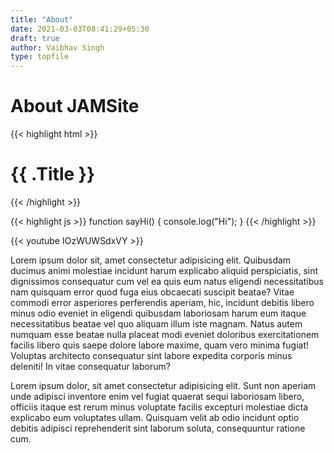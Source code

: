 ```yaml
---
title: "About"
date: 2021-03-03T08:41:29+05:30
draft: true
author: Vaibhav Singh
type: topfile
---
```


# About JAMSite

{{< highlight html >}}
<h1 class="post-title" style="color: {{ $titleColor }};">{{ .Title }}</h1>
<div class="post-line"></div>
{{< /highlight >}}

{{< highlight js >}}
function sayHi() {
  console.log("Hi");
}
{{< /highlight >}}

{{< youtube IOzWUWSdxVY >}}

Lorem ipsum dolor sit, amet consectetur adipisicing elit. Quibusdam ducimus animi molestiae incidunt harum explicabo aliquid perspiciatis, sint dignissimos consequatur cum vel ea quis eum natus eligendi necessitatibus nam quisquam error quod fuga eius obcaecati suscipit beatae? Vitae commodi error asperiores perferendis aperiam, hic, incidunt debitis libero minus odio eveniet in eligendi quibusdam laboriosam harum eum itaque necessitatibus beatae vel quo aliquam illum iste magnam. Natus autem numquam esse beatae nulla placeat modi eveniet doloribus exercitationem facilis libero quis saepe dolore labore maxime, quam vero minima fugiat! Voluptas architecto consequatur sint labore expedita corporis minus deleniti! In vitae consequatur laborum?

Lorem ipsum dolor, sit amet consectetur adipisicing elit. Sunt non aperiam unde adipisci inventore enim vel fugiat quaerat sequi laboriosam libero, officiis itaque est rerum minus voluptate facilis excepturi molestiae dicta explicabo eum voluptates ullam. Quisquam velit ab odio incidunt optio debitis adipisci reprehenderit sint laborum soluta, consequuntur ratione cum.
